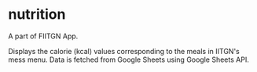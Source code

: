 # nutrition

A part of FIITGN App.

Displays the calorie (kcal) values corresponding to the meals in IITGN's mess menu. Data is fetched from Google Sheets using Google Sheets API.
